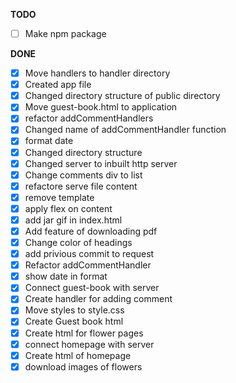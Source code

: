 **TODO**

- [ ] Make npm package

**DONE**

- [x] Move handlers to handler directory
- [x] Created app file
- [x] Changed directory structure of public directory
- [x] Move guest-book.html to application
- [x] refactor addCommentHandlers
- [x] Changed name of addCommentHandler function
- [x] format date
- [x] Changed directory structure
- [x] Changed server to inbuilt http server
- [x] Change comments div to list
- [x] refactore serve file content
- [x] remove template
- [x] apply flex on content
- [x] add jar gif in index.html
- [x] Add feature of downloading pdf
- [x] Change color of headings
- [x] add privious commit to request
- [x] Refactor addCommentHandler
- [x] show date in format
- [x] Connect guest-book with server
- [x] Create handler for adding comment
- [x] Move styles to style.css
- [x] Create Guest book html
- [x] Create html for flower pages 
- [x] connect homepage with server
- [x] Create html of homepage 
- [x] download images of flowers